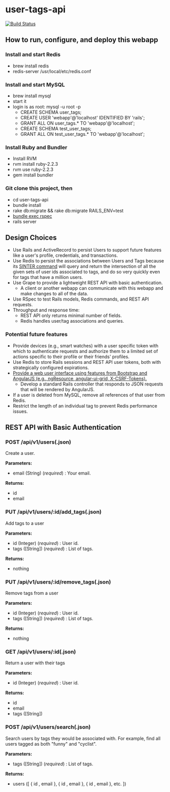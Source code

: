 # user-tags-api

[![Build Status](https://travis-ci.org/robertjamesmiller/user-tags-api.svg?branch=master)](https://travis-ci.org/robertjamesmiller/user-tags-api)

## How to run, configure, and deploy this webapp
 
### Install and start Redis

* brew install redis
* redis-server /usr/local/etc/redis.conf

### Install and start MySQL

* brew install mysql
* start it
* login is as root: mysql -u root -p
  * CREATE SCHEMA user_tags;
  * CREATE USER 'webapp'@'localhost' IDENTIFIED BY 'rails';
  * GRANT ALL ON user_tags.* TO 'webapp'@'localhost';
  * CREATE SCHEMA test_user_tags; 
  * GRANT ALL ON test_user_tags.* TO 'webapp'@'localhost';

### Install Ruby and Bundler

* Install RVM
* rvm install ruby-2.2.3
* rvm use ruby-2.2.3
* gem install bundler

### Git clone this project, then

* cd user-tags-api
* bundle install
* rake db:migrate && rake db:migrate RAILS_ENV=test
* [bundle exec rspec](https://travis-ci.org/robertjamesmiller/user-tags-api)
* rails server

## Design Choices

* Use Rails and ActiveRecord to persist Users to support future features like a user's profile, credentials, and transactions.
* Use Redis to persist the associations between Users and Tags because its [SINTER command](http://redis.io/commands/SINTER) will query and return the intersection of all the given sets of user ids associated to tags, and do so very quickly even for tags that have a million users. 
* Use Grape to provide a lightweight REST API with basic authentication.
  * A client or another webapp can communicate with this webapp and make changes to all of the data.
* Use RSpec to test Rails models, Redis commands, and REST API requests.
* Throughput and response time:
  * REST API only returns minimal number of fields.
  * Redis handles user/tag associations and queries.

### Potential future features

* Provide devices (e.g., smart watches) with a user specific token with which to authenticate requests and authorize them to a limited set of actions specific to their profile or their friends' profiles.
* Use Redis to store Rails sessions and REST API user tokens, both with strategically configured expirations.
* [Provide a web user interface using features from Bootstrap and AngularJS (e.g., ngResource, angular-ui-grid, X-CSRF-Tokens).](https://github.com/sparc-request/sparc-request/pull/219/files?diff=unified)
  * Develop a standard Rails controller that responds to JSON requests that will be rendered by AngularJS.
* If a user is deleted from MySQL, remove all references of that user from Redis.
* Restrict the length of an individual tag to prevent Redis performance issues.
  
## REST API with Basic Authentication

### POST /api/v1/users(.json)

 Create a user.

**Parameters:** 

 - email (String) (*required*) : Your email. 
 
**Returns:**

 - id
 - email

### PUT /api/v1/users/:id/add\_tags(.json)

 Add tags to a user

**Parameters:** 

 - id (Integer) (*required*) : User id. 
 - tags ([String]) (*required*) : List of tags. 
 
**Returns:**

 - nothing

### PUT /api/v1/users/:id/remove\_tags(.json)

 Remove tags from a user

**Parameters:** 

 - id (Integer) (*required*) : User id. 
 - tags ([String]) (*required*) : List of tags. 

**Returns:**

 - nothing

### GET /api/v1/users/:id(.json)

 Return a user with their tags

**Parameters:** 

 - id (Integer) (*required*) : User id. 

**Returns:**

 - id
 - email
 - tags ([String])

### POST /api/v1/users/search(.json)

 Search users by tags they would be associated with. For example, find all users tagged as both "funny" and "cyclist". 

**Parameters:** 

 - tags ([String]) (*required*) : List of tags. 
 
**Returns:**

 - users ([ { id , email }, { id , email }, { id , email }, etc. ])